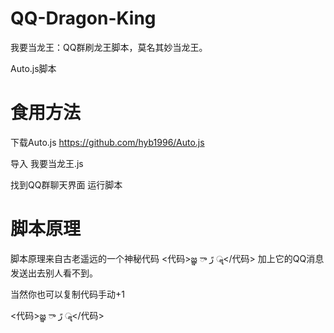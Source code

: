 # QQ-Dragon-King
我要当龙王：QQ群刷龙王脚本，莫名其妙当龙王。

Auto.js脚本

# 食用方法
下载Auto.js https://github.com/hyb1996/Auto.js

导入 我要当龙王.js

找到QQ群聊天界面 运行脚本

# 脚本原理
脚本原理来自古老遥远的一个神秘代码 <代码>జ్ఞ ా رً ॣ</代码> 加上它的QQ消息发送出去别人看不到。

当然你也可以复制代码手动+1

<代码>జ్ఞ ా رً ॣ</代码>
